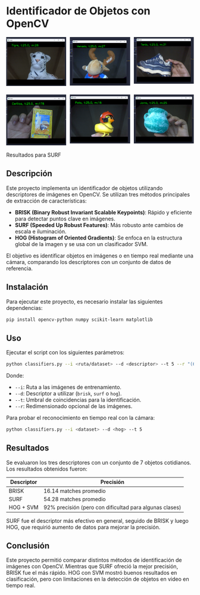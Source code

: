 # Identificador de Objetos con OpenCV

<div style="display: flex; flex-wrap: wrap; justify-content: space-between;">
    <div style="width: 32%;"><img src="results/Surf/Captura de pantalla 2024-10-23 203947.png" alt="Resultado 1" style="width: 100%;"></div>
    <div style="width: 32%;"><img src="results/Surf/Captura de pantalla 2024-10-23 204205.png" alt="Resultado 2" style="width: 100%;"></div>
    <div style="width: 32%;"><img src="results/Surf/Captura de pantalla 2024-10-23 204336.png" alt="Resultado 3" style="width: 100%;"></div>
</div>

<div style="display: flex; flex-wrap: wrap; justify-content: space-between; margin-top: 20px;">
    <div style="width: 32%;"><img src="results/Surf/Captura de pantalla 2024-10-23 204636.png" alt="Resultado 4" style="width: 100%;"></div>
    <div style="width: 32%;"><img src="results/Surf/Captura de pantalla 2024-10-23 205158.png" alt="Resultado 5" style="width: 100%;"></div>
    <div style="width: 32%;"><img src="results/Surf/Captura de pantalla 2024-10-23 205515.png" alt="Resultado 6" style="width: 100%;"></div>
</div>

Resultados para SURF


## Descripción
Este proyecto implementa un identificador de objetos utilizando descriptores de imágenes en OpenCV. Se utilizan tres métodos principales de extracción de características:

- **BRISK (Binary Robust Invariant Scalable Keypoints)**: Rápido y eficiente para detectar puntos clave en imágenes.
- **SURF (Speeded Up Robust Features)**: Más robusto ante cambios de escala e iluminación.
- **HOG (Histogram of Oriented Gradients)**: Se enfoca en la estructura global de la imagen y se usa con un clasificador SVM.

El objetivo es identificar objetos en imágenes o en tiempo real mediante una cámara, comparando los descriptores con un conjunto de datos de referencia.

## Instalación
Para ejecutar este proyecto, es necesario instalar las siguientes dependencias:
```bash
pip install opencv-python numpy scikit-learn matplotlib
```

## Uso
Ejecutar el script con los siguientes parámetros:
```bash
python classifiers.py --i <ruta/dataset> --d <descriptor> --t 5 --r "(64,64)"
```
Donde:
- `--i`: Ruta a las imágenes de entrenamiento.
- `--d`: Descriptor a utilizar (`brisk`, `surf` o `hog`).
- `--t`: Umbral de coincidencias para la identificación.
- `--r`: Redimensionado opcional de las imágenes.

Para probar el reconocimiento en tiempo real con la cámara:
```bash
python classifiers.py --i <dataset> --d <hog> --t 5
```

## Resultados
Se evaluaron los tres descriptores con un conjunto de 7 objetos cotidianos. Los resultados obtenidos fueron:

| Descriptor | Precisión |
|------------|-----------|
| BRISK      | 16.14 matches promedio |
| SURF       | 54.28 matches promedio |
| HOG + SVM  | 92% precisión (pero con dificultad para algunas clases) |

SURF fue el descriptor más efectivo en general, seguido de BRISK y luego HOG, que requirió aumento de datos para mejorar la precisión.

## Conclusión
Este proyecto permitió comparar distintos métodos de identificación de imágenes con OpenCV. Mientras que SURF ofreció la mejor precisión, BRISK fue el más rápido. HOG con SVM mostró buenos resultados en clasificación, pero con limitaciones en la detección de objetos en video en tiempo real.

